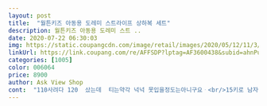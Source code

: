 ```yaml
---
layout: post 
title:  "월튼키즈 아동용 도레미 스트라이프 상하복 세트" 
description: 월튼키즈 아동용 도레미 스트 ..
date: 2020-07-22 06:30:03 
img: https://static.coupangcdn.com/image/retail/images/2020/05/12/11/3/b3c2b9fa-6805-4fd5-80de-538332f05706.jpg 
linkUrl: https://link.coupang.com/re/AFFSDP?lptag=AF3600438&subid=ahnPublicAsk&pageKey=1582764193&itemId=2705668390&vendorItemId=70695971147&traceid=V0-113-4411f7b86164b54a 
categories: [1005] 
color: 006064 
price: 8900 
author: Ask View Shop 
cont:  "110사려다 120  샀는데  티는약각 넉넉 못입을정도는아니구요ᆞ<br/>15키로 남자아이 맘입니다ᆢ키는96정도되구요 ᆞ<br/>48개월 남아 100cm 15kg 120은 사이즈가 좀 커서 110으로 교환했는데 딱 맞네요.<br/>.<br/>색상이나 천도 괜찮구요.<br/>.<br/>바지길이가 딱 마음에 들어요.<br/>.<br/>(저희 아이에게는 무릎 까지 옴)<br/>건조기돌려도 안줄었고요 96키에15.<br/>5키론데 원래110 입는데 크게입히는거 좋아하고 건조기돌려서 줄까봐 한싸이즈업했는데 좋네요<br/>못입을정도로 크거나 그렇진 않아요 바지는 무릎에 딱 닿아요 통은여유있고<br/>바지는 허리부분이 쫀쫀 잘맞겠네요ᆢ바지도 얇아요별하나뺀건 바지에서 파란색물이  많이빠지더라구요ᆞ근데  계속 몇번행구고그랬더니 물이 점점  안나오더라구요ᆞ옷사시는분은 첨에꼭 손빨래 하시길바랍니다ᆢ대체적으로 상하 세트인데  저렴하게살수있어서 좋습니다ᆢ빨아널었으니 내일 어린이집입혀보내려구요^^<br/>소재도 괜찮고 이뻐요<br/>" 
---
```

